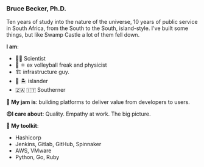 ### Bruce Becker, Ph.D.

Ten years of study into the nature of the universe, 10 years of public service in South Africa, from the South to the South, island-style.
I've built some things, but like Swamp Castle a lot of them fell down.

**I am**:

- 👨‍🔬 Scientist
- 🏐 ⚛️ ex volleyball freak and physicist
- 🏗️ infrastructure guy.
- 🌋 🏝 islander
- 🇿🇦 🇮🇹 Southerner

**🤩 My jam is**: building platforms to deliver value from developers to users.

**😍I care about**: Quality. Empathy at work. The big picture.

**🧰 My toolkit**:

- Hashicorp
- Jenkins, Gitlab, GitHub, Spinnaker
- AWS, VMware
- Python, Go, Ruby